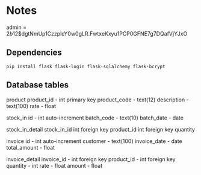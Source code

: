 # Notes

admin = $2b$12$dgtNmUp1CzzplcY0w0gLR.FwtxeKxyu1PCP0GFNE7g7DQafVjYJxO

## Dependencies

```pip install flask flask-login flask-sqlalchemy flask-bcrypt```

## Database tables

product
    product_id - int primary key
    product_code - text(12)
    description - text(100)
    rate - float

stock_in
    id - int auto-increment
    batch_code - text(10)
    batch_date - date

stock_in_detail
    stock_in_id int foreign key
    product_id int foreign key
    quantity

invoice
    id - int auto-increment
    customer - text(100)
    invoice_date - date
    total_amount - float

invoice_detail
    invoice_id - int foreign key
    product_id - int foreign key
    quantity - int
    rate - float
    amount - float
